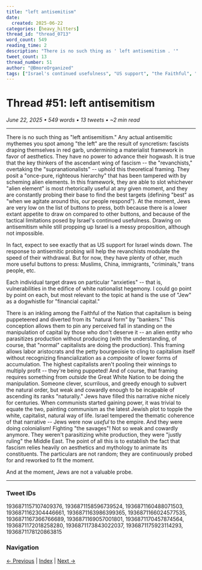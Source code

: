```yaml
---
title: "left antisemitism"
date:
  created: 2025-06-22
categories: [heavy_hitters]
thread_id: "thread_0713"
word_count: 549
reading_time: 2
description: "There is no such thing as ' left antisemitism . '"
tweet_count: 13
thread_number: 51
author: "@BmoreOrganized"
tags: ["Israel's continued usefulness", "US support", "the Faithful", "the Nation", "Each individual target"]
---
```

# Thread #51: left antisemitism

*June 22, 2025 • 549 words • 13 tweets • ~2 min read*

---

There is no such thing as "left antisemitism." Any actual antisemitic mythemes you spot among "the left" are the result of syncretism: fascists draping themselves in red garb, undermining a materialist framework in favor of aesthetics. They have no power to advance their hogwash. It is true that the key thinkers of the ascendant wing of fascism -- the "revanchists," overtaking the "supranationalists" -- uphold this theoretical framing. They posit a "once-pure, righteous hierarchy" that has been tampered with by scheming alien elements. In this framework, they are able to slot whichever "alien element" is most rhetorically useful at any given moment, and they are constantly probing their base to find the best targets (defining "best" as "when we agitate around this, our people respond"). At the moment, Jews are very low on the list of buttons to press, both because there is a lower extant appetite to draw on compared to other buttons, and because of the tactical limitations posed by Israel's continued usefulness. Drawing on antisemitism while still propping up Israel is a messy proposition, although not impossible.

In fact, expect to see exactly that as US support for Israel winds down. The response to antisemitic probing will help the revanchists modulate the speed of their withdrawal. But for now, they have plenty of other, much more useful buttons to press: Muslims, China, immigrants, "criminals," trans people, etc.

Each individual target draws on particular "anxieties" -- that is, vulnerabilities in the edifice of white nationalist hegemony. I could go point by point on each, but most relevant to the topic at hand is the use of "Jew" as a dogwhistle for "financial capital."

There is an inkling among the Faithful of the Nation that capitalism is being puppeteered and diverted from its "natural form" by "bankers." This conception allows them to pin any perceived fall in standing on the manipulation of capital by those who don't deserve it -- an alien entity who parasitizes production without producing (with the understanding, of course, that "normal" capitalists are doing the production). This framing allows labor aristocrats and the petty bourgeoisie to cling to capitalism itself without recognizing financialization as a *composite* of lower forms of accumulation. The highest capitalists aren't pooling their winnings to multiply profit -- they're being puppeted! And of course, that framing requires something from *outside* the Great White Nation to be doing the manipulation. Someone clever, scurrilous, and greedy enough to subvert the natural order, but weak and cowardly enough to be incapable of ascending its ranks "naturally." Jews have filled this narrative niche nicely for centuries. When communists started gaining power, it was trivial to equate the two, painting communism as the latest Jewish plot to topple the white, capitalist, natural way of life. Israel tempered the thematic coherence of that narrative -- Jews were now *useful* to the empire. And they were doing colonialism! Fighting "the savages"! Not so weak and cowardly anymore. They weren't parasitizing white production, they were "justly ruling" the Middle East. The point of all this is to establish the fact that fascism relies heavily on aesthetics and mythology to animate its constituents. The particulars are not random; they are continuously probed for and reworked to fit the moment.

And at the moment, Jews are not a valuable probe.

---

### Tweet IDs
1936871157107409376, 1936871158596739524, 1936871160488071503, 1936871162304446661, 1936871163986399365, 1936871166024577535, 1936871167366766689, 1936871169057001801, 1936871170457874564, 1936871172018258280, 1936871173843022037, 1936871175923114293, 1936871178120863815

### Navigation
[← Previous](050-*.md) | [Index](index.md) | [Next →](052-*.md)